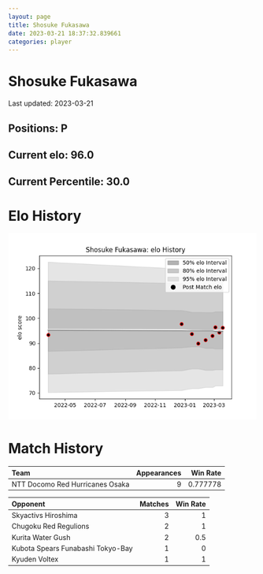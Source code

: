 ```yaml
---  
layout: page  
title: Shosuke Fukasawa  
date: 2023-03-21 18:37:32.839661  
categories: player  
---
```

# Shosuke Fukasawa


Last updated: 2023-03-21
## Positions: P

## Current elo: 96.0

## Current Percentile: 30.0

# Elo History


![elo history](history_ShosukeFukasawa.png)
# Match History


| Team                            |   Appearances |   Win Rate |
|:--------------------------------|--------------:|-----------:|
| NTT Docomo Red Hurricanes Osaka |             9 |   0.777778 |

| Opponent                          |   Matches |   Win Rate |
|:----------------------------------|----------:|-----------:|
| Skyactivs Hiroshima               |         3 |        1   |
| Chugoku Red Regulions             |         2 |        1   |
| Kurita Water Gush                 |         2 |        0.5 |
| Kubota Spears Funabashi Tokyo-Bay |         1 |        0   |
| Kyuden Voltex                     |         1 |        1   |